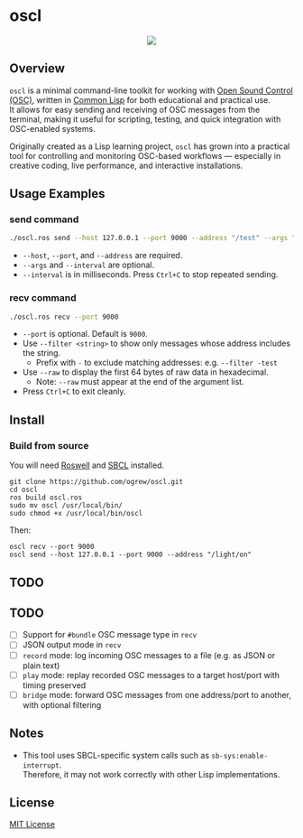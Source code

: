 # oscl

<p align="center">
  <img src="https://github.com/user-attachments/assets/7483f06c-d49a-4041-9fab-2e84f928bca1" />
</p>

## Overview

`oscl` is a minimal command-line toolkit for working with [Open Sound Control (OSC)](https://opensoundcontrol.stanford.edu), written in [Common Lisp](https://common-lisp.net) for both educational and practical use.  
It allows for easy sending and receiving of OSC messages from the terminal, making it useful for scripting, testing, and quick integration with OSC-enabled systems.

Originally created as a Lisp learning project, `oscl` has grown into a practical tool for controlling and monitoring OSC-based workflows — especially in creative coding, live performance, and interactive installations.

## Usage Examples

### send command

```bash
./oscl.ros send --host 127.0.0.1 --port 9000 --address "/test" --args "1 2.0 hello" --interval 1000
```

- `--host`, `--port`, and `--address` are required.
- `--args` and `--interval` are optional.
- `--interval` is in milliseconds. Press `Ctrl+C` to stop repeated sending.

### recv command

```bash
./oscl.ros recv --port 9000
```

- `--port` is optional. Default is `9000`.
- Use `--filter <string>` to show only messages whose address includes the string.
  - Prefix with `-` to exclude matching addresses: e.g. `--filter -test`
- Use `--raw` to display the first 64 bytes of raw data in hexadecimal.
  - Note: `--raw` must appear at the end of the argument list.
- Press `Ctrl+C` to exit cleanly.

## Install

### Build from source

You will need [Roswell](https://github.com/roswell/roswell) and [SBCL](http://www.sbcl.org/) installed.

```
git clone https://github.com/ogrew/oscl.git
cd oscl
ros build oscl.ros
sudo mv oscl /usr/local/bin/
sudo chmod +x /usr/local/bin/oscl
```

Then:

```
oscl recv --port 9000
oscl send --host 127.0.0.1 --port 9000 --address "/light/on"
```

## TODO

## TODO

- [ ] Support for `#bundle` OSC message type in `recv`
- [ ] JSON output mode in `recv`
- [ ] `record` mode: log incoming OSC messages to a file (e.g. as JSON or plain text)
- [ ] `play` mode: replay recorded OSC messages to a target host/port with timing preserved
- [ ] `bridge` mode: forward OSC messages from one address/port to another, with optional filtering

## Notes

- This tool uses SBCL-specific system calls such as `sb-sys:enable-interrupt`.  
  Therefore, it may not work correctly with other Lisp implementations.

## License

[MIT License](https://github.com/ogrew/oscl/blob/main/LICENSE)
